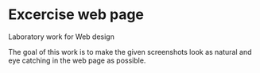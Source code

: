 # Excercise web page
Laboratory work for Web design

The goal of this work is to make the given screenshots look as natural and eye catching in the web page as possible.
